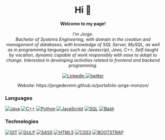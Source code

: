 <h1 align="center">Hi 👋</h1>
<p align="center">
    <b>Welcome to my page!</b><br><br>
    <i>
        I'm Jorge.<br>
        Bachelor of Systems Engineering, with domain in the creation and management of databases, with knowledge of SQL Server, MySQL, as well as in programming languages such as Javascript, Java, C++, Self-taught by vocation, dynamic capable of work responsibly with ease to adapt to change. Interested in developing activities related to frontend and backend programming.<br>
    </i><br>
    <a href="https://www.linkedin.com/in/jorge-luis-monzon-morales">
        <img src="https://img.shields.io/badge/LinkedIn-blue?style=flat-square&logo=linkedin" alt="LinkedIn">
    </a>
    <a href="https://twitter.com/JorgeDevmm">
        <img src="https://img.shields.io/badge/twitter-blue?style=flat-square&logo=twitter" alt="twitter">
    </a>
    <p align="center">Website: https://jorgedevmm.github.io/portafolio-jorge-monzon/</p>
    
</p>


### Languages
[![Java](https://img.shields.io/badge/java-black?style=for-the-badge&logo=openjdk)](https://github.com/JorgeDevmm)
[![C++](https://img.shields.io/badge/c++-black?style=for-the-badge&logo=cplusplus)](https://github.com/JorgeDevmm)
[![Python](https://img.shields.io/badge/python-black?style=for-the-badge&logo=python)](https://github.com/JorgeDevmm)
[![JavaScript](https://img.shields.io/badge/javascript-black?style=for-the-badge&logo=javascript)](https://github.com/JorgeDevmm)
[![SQL](https://img.shields.io/badge/sql-black?style=for-the-badge&logo=mysql)](https://github.com/JorgeDevmm)
[![Bash](https://img.shields.io/badge/bash-black?style=for-the-badge&logo=gnu-bash&logoColor=white)](https://github.com/JorgeDevmm)

### Technologies
[![GIT](https://img.shields.io/badge/git-black?style=for-the-badge&logo=git)](https://github.com/JorgeDevmm)
[![GULP](https://img.shields.io/badge/gulp-black?style=for-the-badge&logo=gulp)](https://github.com/JorgeDevmm)
[![SASS](https://img.shields.io/badge/sass-black?style=for-the-badge&logo=sass)](https://github.com/JorgeDevmm)
[![HTML5](https://img.shields.io/badge/html5-black?style=for-the-badge&logo=html5)](https://github.com/JorgeDevmm)
[![CSS3](https://img.shields.io/badge/css3-black?style=for-the-badge&logo=css3)](https://github.com/JorgeDevmm)
[![BOOTSTRAP](https://img.shields.io/badge/bootstrap-black?style=for-the-badge&logo=bootstrap)](https://github.com/JorgeDevmm)









